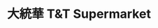 ---
title: "大統華 T&T Supermarket"
url: /edmonton/da-tong-hua-tandt-supermarket/
shop: supermarket
---